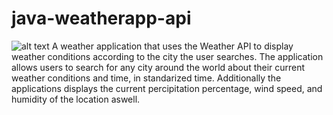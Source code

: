 # java-weatherapp-api

![alt text](https://user-images.githubusercontent.com/97998440/228396648-9c3686e8-483f-4eb1-9570-4cdf90e6a135.png)
A weather application that uses the Weather API to display weather conditions according to the city the user searches. The application allows users to search for any city around the world about their current weather conditions and time, in standarized time. Additionally the applications displays the current percipitation percentage, wind speed, and humidity of the location aswell.


